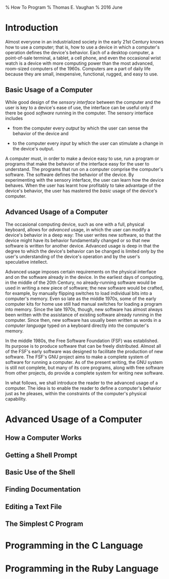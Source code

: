 % How To Program
% Thomas E. Vaughan
% 2016 June

# Introduction

Almost everyone in an industrialized society in the early 21st Century knows
how to use a computer; that is, how to use a device in which a computer's
operation defines the device's behavior.  Each of a desktop computer, a
point-of-sale terminal, a tablet, a cell phone, and even the occasional wrist
watch is a device with more computing power than the most advanced, room-sized
computers of the 1960s.  Computers are a part of daily life because they are
small, inexpensive, functional, rugged, and easy to use.

## Basic Usage of a Computer

While good design of the *sensory interface* between the computer and the user
is key to a device's ease of use, the interface can be useful only if there be
good *software* running in the computer.  The sensory interface includes

 - from the computer every *output* by which the user can sense the behavior of
   the device and

 - to the computer every *input* by which the user can stimulate a change in
   the device's output.

A computer must, in order to make a device easy to use, run a program or
programs that make the behavior of the interface easy for the user to
understand.  The programs that run on a computer comprise the computer's
software.  The software defines the behavior of the device.  By experimenting
with the sensory interface, the user can learn how the device behaves.  When
the user has learnt how profitably to take advantage of the device's behavior,
the user has mastered the *basic* usage of the device's computer.

## Advanced Usage of a Computer

The occasional computing device, such as one with a full, physical keyboard,
allows for *advanced* usage, in which the user can modify a device's behavior
in a deep way: The user writes new software, so that the device might have its
behavior fundamentally changed or so that new software is written for another
device.  Advanced usage is deep in that the degree to which the device's
behavior can be changed is limited only by the user's understanding of the
device's operation and by the user's speculative intellect.

Advanced usage imposes certain requirements on the physical interface and on
the software already in the device.  In the earliest days of computing, in the
middle of the 20th Century, no already-running software would be used in
writing a new piece of software; the new software would be crafted, for
example, by manually flipping switches to load individual bits into a
computer's memory.  Even so late as the middle 1970s, some of the early
computer kits for home use still had manual switches for loading a program into
memory.  Since the late 1970s, though, new software has almost always been
written with the assistance of existing software already running in the
computer.  Since then, new software has usually been written as words in a
*computer language* typed on a keyboard directly into the computer's memory.

In the middle 1980s, the Free Software Foundation (FSF) was established.  Its
purpose is to produce software that can be freely distributed.  Almost all of
the FSF's early software was designed to facilitate the production of new
software.  The FSF's GNU project aims to make a complete system of software for
running a computer.  As of the present writing, the GNU system is still not
complete, but many of its core programs, along with free software from other
projects, do provide a complete system for writing new software.

In what follows, we shall introduce the reader to the advanced usage of a
computer.  The idea is to enable the reader to define a computer's behavior
just as he pleases, within the constraints of the computer's physical
capability.

# Advanced Usage of a Computer

## How a Computer Works

## Getting a Shell Prompt

## Basic Use of the Shell

## Finding Documentation

## Editing a Text File

## The Simplest C Program

# Programming in the C Language

# Programming in the Ruby Language

